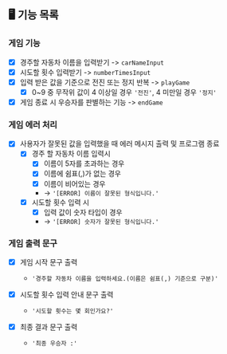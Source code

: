 ## 🖥️ 기능 목록

### 게임 기능
- [x] 경주할 자동차 이름을 입력받기 -> ```carNameInput```
- [x] 시도할 횟수 입력받기 -> ```numberTimesInput```
- [x] 입력 받은 값을 기준으로 전진 또는 정지 반복 -> ```playGame```
    - [x] 0~9 중 무작위 값이 4 이상일 경우 `'전진'`, 4 미만일 경우 `'정지'`
- [x] 게임 종료 시 우승자를 판별하는 기능 -> ```endGame```

### 게임 에러 처리
- [x] 사용자가 잘못된 값을 입력했을 때 에러 메시지 출력 및 프로그램 종료
    - [x] 경주 할 자동차 이름 입력시
        - [x] 이름이 5자를 초과하는 경우
        - [x] 이름에 쉼표(,)가 없는 경우
        - [x] 이름이 비어있는 경우
        - -> `'[ERROR] 이름이 잘못된 형식입니다.'`
    - [x] 시도할 횟수 입력 시
        - [x] 입력 값이 숫자 타입이 경우
        - -> `'[ERROR] 숫자가 잘못된 형식입니다.'`

### 게임 출력 문구
- [x] 게임 시작 문구 출력
    - `'경주할 자동차 이름을 입력하세요.(이름은 쉼표(,) 기준으로 구분)'`

- [x] 시도할 횟수 입력 안내 문구 출력
    - `'시도할 횟수는 몇 회인가요?'`

- [x] 최종 결과 문구 출력
    - `'최종 우승자 :'`